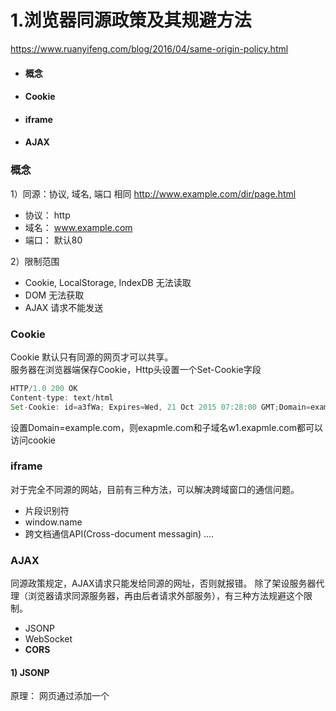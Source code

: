 # 1.浏览器同源政策及其规避方法
https://www.ruanyifeng.com/blog/2016/04/same-origin-policy.html
* #### 概念
* #### Cookie
* #### iframe
* #### AJAX

### 概念
1）同源：协议, 域名, 端口 相同
http://www.example.com/dir/page.html

- 协议： http
- 域名： www.example.com
- 端口： 默认80

2）限制范围
- Cookie, LocalStorage, IndexDB 无法读取
- DOM 无法获取
- AJAX 请求不能发送

### Cookie
Cookie 默认只有同源的网页才可以共享。<br/>
服务器在浏览器端保存Cookie，Http头设置一个Set-Cookie字段

```javascript
HTTP/1.0 200 OK
Content-type: text/html
Set-Cookie: id=a3fWa; Expires=Wed, 21 Oct 2015 07:28:00 GMT;Domain=example.com; path=/blog Secure; HttpOnly
```
设置Domain=example.com，则exapmle.com和子域名w1.exapmle.com都可以访问cookie

### iframe
对于完全不同源的网站，目前有三种方法，可以解决跨域窗口的通信问题。
- 片段识别符
- window.name
- 跨文档通信API(Cross-document messagin) 
....

### AJAX
同源政策规定，AJAX请求只能发给同源的网址，否则就报错。
除了架设服务器代理（浏览器请求同源服务器，再由后者请求外部服务），有三种方法规避这个限制。

- JSONP 
- WebSocket
- __CORS__

#### 1) JSONP
原理： 网页通过添加一个<script>元素，向服务器请求JSON数据，这种做法不受同源政策限制。                             
      服务器收到请求后，将数据放在一个指定名字的回调函数里传回来。
```javascript
function addScriptTag(src){
  var script = document.createElement('script');
  script.setAttribute('type', 'text/javascript');
  script.src = src;
  document.body.appendChild(script);
}
windown.onload = function(){
  addScriptTag('http://example.com/ip?callback=foo')
}
function foo(data){
  console.log('Your public IP address is: ' + data.ip)
}
```
__注意，该请求的查询字符串有一个callback参数，用来指定回调函数的名字，这对于JSONP是必需的。服务器收到这个请求以后，会将数据放在回调函数的参数位置返回。__

```javascript
foo({
  "ip": "8.8.8.8"
});
```
优点：简单适用，老式浏览器全部支持
缺点： 1.只能法GET请求。 2.后台需要配合修改 （服务端必须要调整以返回callback(...)）